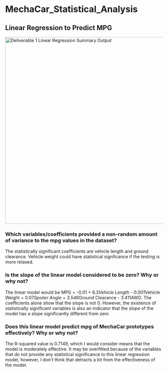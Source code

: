 # MechaCar_Statistical_Analysis

## Linear Regression to Predict MPG

<img width="596" alt="Deliverable 1 Linear Regression Summary Output" src="https://user-images.githubusercontent.com/101011641/174499029-f31314c5-03f7-4073-98b8-9dfe77b2f69e.png">

### Which variables/coefficients provided a non-random amount of variance to the mpg values in the dataset?

The statistically significant coefficients are vehicle length and ground clearance. Vehicle weight could have statistical signficance if the testing is more relaxed.

### Is the slope of the linear model considered to be zero? Why or why not?

The linear model would be MPG = -0.01 + 6.3*Vehicle Length - 0.001*Vehicle Weight + 0.07*Spoiler Angle + 3.546*Ground Clearance - 3.411AWD. The coefficients alone show that the slope is not 0. However, the existence of statistically significant variables is also an indicator that the slope of the model has a slope significantly different from zero

### Does this linear model predict mpg of MechaCar prototypes effectively? Why or why not? 

The R-squared value is 0.7149, which I would consider means that the model is moderately effective. It may be overfitted because of the variables that do not provide any statistical significance to this linear regression model, however, I don't think that detracts a lot from the effectiveness of the model.

